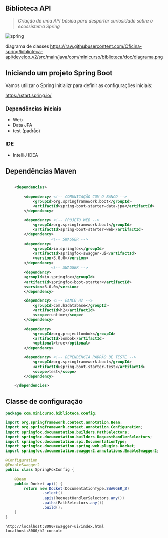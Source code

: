 ## Biblioteca API
> *Criação de uma API básica para despertar curiosidade sobre o ecossistema Spring*

![spring](https://github.com/martaago/assets/blob/main/spring.png)

diagrama de classes 
https://raw.githubusercontent.com/Oficina-spring/biblioteca-api/develop_v2/src/main/java/com/minicurso/biblioteca/doc/diagrama.png

## Iniciando um projeto Spring Boot

Vamos utilizar o Spring Initializr para definir as configurações iniciais:

https://start.spring.io/

### Dependências iniciais
- Web
- Data JPA
- test (padrão)

### IDE
- IntelliJ IDEA

## Dependências Maven

```xml

	<dependencies>

		<dependency> <!-- COMUNICAÇÃO COM O BANCO -->
			<groupId>org.springframework.boot</groupId>
			<artifactId>spring-boot-starter-data-jpa</artifactId>
		</dependency>

		<dependency> <!-- PROJETO WEB -->
			<groupId>org.springframework.boot</groupId>
			<artifactId>spring-boot-starter-web</artifactId>
		</dependency>
					<!-- SWAGGER -->
		<dependency>
			<groupId>io.springfox</groupId>
			<artifactId>springfox-swagger-ui</artifactId>
			<version>3.0.0</version>
		</dependency>
					<!-- SWAGGER -->
		<dependency>
		<groupId>io.springfox</groupId>
		<artifactId>springfox-boot-starter</artifactId>
		<version>3.0.0</version>
		</dependency>

		<dependency> <!-- BANCO H2 -->
			<groupId>com.h2database</groupId>
			<artifactId>h2</artifactId>
			<scope>runtime</scope>
		</dependency>

		<dependency>
			<groupId>org.projectlombok</groupId>
			<artifactId>lombok</artifactId>
			<optional>true</optional>
		</dependency>

		<dependency> <!-- DEPENDENCIA PADRÃO DE TESTE -->
			<groupId>org.springframework.boot</groupId>
			<artifactId>spring-boot-starter-test</artifactId>
			<scope>test</scope>
		</dependency>

	</dependencies>

```

## Classe de configuração 

```java
package com.minicurso.biblioteca.config;

import org.springframework.context.annotation.Bean;
import org.springframework.context.annotation.Configuration;
import springfox.documentation.builders.PathSelectors;
import springfox.documentation.builders.RequestHandlerSelectors;
import springfox.documentation.spi.DocumentationType;
import springfox.documentation.spring.web.plugins.Docket;
import springfox.documentation.swagger2.annotations.EnableSwagger2;

@Configuration
@EnableSwagger2
public class SpringFoxConfig {

    @Bean
    public Docket api() {
        return new Docket(DocumentationType.SWAGGER_2)
                .select()
                .apis(RequestHandlerSelectors.any())
                .paths(PathSelectors.any())
                .build();
    }
}
```

    http://localhost:8080/swagger-ui/index.html
    localhost:8080/h2-console
